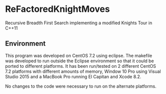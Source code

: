 # ReFactoredKnightMoves
Recursive Breadth First Search implementing a modified Knights Tour in C++11

## Environment
This program was developed on CentOS 7.2 using eclipse. The makefile was developed to run outside the Eclipse environment
so that it could be ported to different platforms. It has been run/tested on 2 different CentOS 7.2 platforms with different
amounts of memory, Window 10 Pro using Visual Studio 2015 and a MacBook Pro running El Capitan and Xcode 8.2.

No changes to the code were necessary to run on the alternate platforms.
